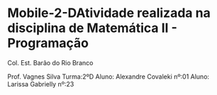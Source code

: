# Mobile-2-DAtividade realizada na disciplina de Matemática II - Programação
Col. Est. Barão do Rio Branco

Prof. Vagnes Silva
Turma:2ºD
Aluno: Alexandre Covaleki nº:01
Aluno: Larissa Gabrielly nº:23
